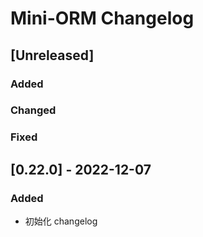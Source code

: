 <!-- Keep a Changelog guide -> https://keepachangelog.com -->

# Mini-ORM Changelog

## [Unreleased]

### Added


### Changed

### Fixed

## [0.22.0] - 2022-12-07

### Added

- 初始化 changelog
